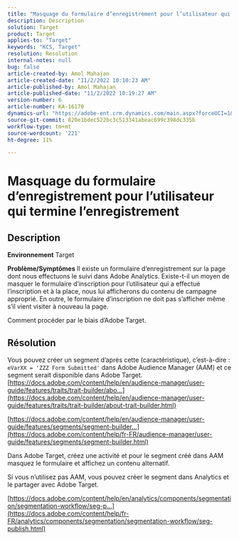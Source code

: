 ```yaml
---
title: "Masquage du formulaire d’enregistrement pour l’utilisateur qui termine l’enregistrement"
description: Description
solution: Target
product: Target
applies-to: "Target"
keywords: "KCS, Target"
resolution: Resolution
internal-notes: null
bug: false
article-created-by: Amol Mahajan
article-created-date: "11/2/2022 10:10:23 AM"
article-published-by: Amol Mahajan
article-published-date: "11/2/2022 10:19:27 AM"
version-number: 6
article-number: KA-16170
dynamics-url: "https://adobe-ent.crm.dynamics.com/main.aspx?forceUCI=1&pagetype=entityrecord&etn=knowledgearticle&id=5ae8778f-965a-ed11-9561-6045bd006a22"
source-git-commit: 820e1bdec522bc3c513341abeac699c398dc335b
workflow-type: tm+mt
source-wordcount: '221'
ht-degree: 11%

---
```


# Masquage du formulaire d’enregistrement pour l’utilisateur qui termine l’enregistrement

## Description

<b>Environnement</b>
Target


<b>Problème/Symptômes</b>
Il existe un formulaire d’enregistrement sur la page dont nous effectuons le suivi dans Adobe Analytics. Existe-t-il un moyen de masquer le formulaire d’inscription pour l’utilisateur qui a effectué l’inscription et à la place, nous lui afficherons du contenu de campagne approprié. En outre, le formulaire d’inscription ne doit pas s’afficher même s’il vient visiter à nouveau la page.

Comment procéder par le biais d’Adobe Target.


## Résolution

Vous pouvez créer un segment d’après cette (caractéristique), c’est-à-dire : `eVarXX = 'ZZZ Form Submitted'` dans Adobe Audience Manager (AAM) et ce segment serait disponible dans Adobe Target.<br>
[https://docs.adobe.com/content/help/en/audience-manager/user-guide/features/traits/trait-builder/abo...](https://docs.adobe.com/content/help/en/audience-manager/user-guide/features/traits/trait-builder/about-trait-builder.html)

[https://docs.adobe.com/content/help/en/audience-manager/user-guide/features/segments/segment-builder...](https://docs.adobe.com/content/help/fr-FR/audience-manager/user-guide/features/segments/segment-builder.html)

Dans Adobe Target, créez une activité et pour le segment créé dans AAM masquez le formulaire et affichez un contenu alternatif.



Si vous n’utilisez pas AAM, vous pouvez créer le segment dans Analytics et le partager avec Adobe Target.

[https://docs.adobe.com/content/help/en/analytics/components/segmentation/segmentation-workflow/seg-p...](https://docs.adobe.com/content/help/fr-FR/analytics/components/segmentation/segmentation-workflow/seg-publish.html)
